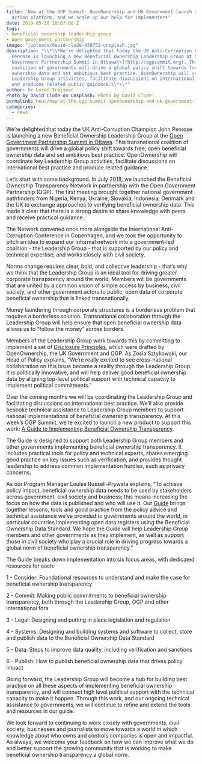 ```yaml
---
title: 'New at the OGP Summit: OpenOwnership and UK Government launch a major collective
  action platform, and we scale up our help for implementers'
date: 2019-05-30 10:07:00 Z
tags:
- beneficial ownership leadership group
- open government partnership
image: "/uploads/david-clode-438752-unsplash.jpg"
description: "\\*\\*We’re delighted that today the UK Anti-Corruption Champion John
  Penrose is launching a new Beneficial Ownership Leadership Group at the \\[Open
  Government Partnership Summit in Ottawa\\](http://ogpsummit.org). This transnational
  coalition of governments will drive a global policy shift towards free, open beneficial
  ownership data and set ambitious best practice. OpenOwnership will coordinate key
  Leadership Group activities, facilitate discussions on international best practice
  and produces related public guidance.\\*\\*"
author: Dr Loren Treisman
Photo by David Clode on Unsplash: Photo by David Clode
permalink: news/new-at-the-ogp-summit-openownership-and-uk-government-launch-a-major-collective-action-platform-and-we-scale-up-our-help-for-implementers/
categories:
  - news
---
```


We’re delighted that today the UK Anti-Corruption Champion John Penrose is launching a new Beneficial Ownership Leadership Group at the [Open Government Partnership Summit in Ottawa](http://ogpsummit.org). This transnational coalition of governments will drive a global policy shift towards free, open beneficial ownership data and set ambitious best practice. OpenOwnership will coordinate key Leadership Group activities, facilitate discussions on international best practice and produce related guidance.

Let’s start with some background. In July 2018, we launched the Beneficial Ownership Transparency Network in partnership with the Open Government Partnership (OGP). The first meeting brought together national government pathfinders from Nigeria, Kenya, Ukraine, Slovakia, Indonesia, Denmark and the UK to exchange approaches to verifying beneficial ownership data. This made it clear that there is a strong desire to share knowledge with peers and receive practical guidance.

The Network convened once more alongside the International Anti-Corruption Conference in Copenhagen, and we took the opportunity to pitch an idea to expand our informal network into a government-led coalition - the Leadership Group - that is supported by our policy and technical expertise, and works closely with civil society.

Norms change requires clear, bold, and collective leadership - that’s why we think that the Leadership Group is an ideal tool for driving greater corporate transparency around the world. Members will be governments that are united by a common vision of simple access by business, civil society, and other government actors to public, open data of corporate beneficial ownership that is linked transnationally.

Money laundering through corporate structures is a borderless problem that requires a borderless solution. Transnational collaboration through the Leadership Group will help ensure that open beneficial ownership data allows us to “follow the money” across borders.

Members of the Leadership Group work towards this by committing to implement a set of [Disclosure Principles](https://www.openownership.org/uploads/oo-disclosure-principles.pdf), which were drafted by OpenOwnership, the UK Government and OGP. As Zosia Sztykowski, our Head of Policy explains, “We’re really excited to see cross-national collaboration on this issue become a reality through the Leadership Group. It is politically innovative, and will help deliver good beneficial ownership data by aligning top-level political support with technical capacity to implement political commitments.”

Over the coming months we will be coordinating the Leadership Group and facilitating discussions on international best practice. We’ll also provide bespoke technical assistance to Leadership Group members to support national implementations of beneficial ownership transparency. At this week’s OGP Summit, we’re excited to launch a new product to support this work: [A Guide to Implementing Beneficial Ownership Transparency](http://www.openownership.org/guide).

The Guide is designed to support both Leadership Group members and other governments implementing beneficial ownership transparency. It includes practical tools for policy and technical experts, shares emerging good practice on key issues such as verification, and provides thought leadership to address common implementation hurdles, such as privacy concerns.

As our Program Manager Louise Russell-Prywata explains, “To achieve policy impact, beneficial ownership data needs to be used by stakeholders across government, civil society and business; this means increasing the focus on how the data is published and who will use it. Our [Guide](https://www.openownership.org/guide/) brings together lessons, tools and good practice from the policy advice and technical assistance we’ve provided to governments around the world, in particular countries implementing open data registers using the Beneficial Ownership Data Standard. We hope the Guide will help Leadership Group members and other governments as they implement, as well as support those in civil society who play a crucial role in driving progress towards a global norm of beneficial ownership transparency.”

The Guide breaks down implementation into six focus areas, with dedicated resources for each:

1 - Consider: Foundational resources to understand and make the case for beneficial ownership transparency

2 - Commit: Making public commitments to beneficial ownership transparency, both through the Leadership Group, OGP and other international fora

3 - Legal: Designing and putting in place legislation and regulation

4 - Systems: Designing and building systems and software to collect, store and publish data to the Beneficial Ownership Data Standard

5 - Data: Steps to improve data quality, including verification and sanctions

6 - Publish: How to publish beneficial ownership data that drives policy impact

Going forward, the Leadership Group will become a hub for building best practice on all these aspects of implementing beneficial ownership transparency, and will connect high level political support with the technical capacity to make it happen. Through this work, and our ongoing technical assistance to governments, we will continue to refine and extend the tools and resources in our guide.

We look forward to continuing to work closely with governments, civil society, businesses and journalists to move towards a world in which knowledge about who owns and controls companies is open and impactful. As always, we welcome your feedback on how we can improve what we do and better support the growing community that is working to make beneficial ownership transparency a global norm.
